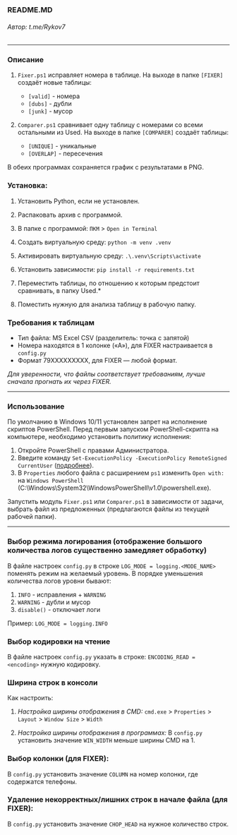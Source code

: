 ### README.MD
###### Автор: t.me/Rykov7
***

### Описание
1. `Fixer.ps1` исправляет номера в таблице. На выходе в папке `[FIXER]` создаёт новые таблицы:
   * `[valid]` - номера 
   * `[dubs]` - дубли
   * `[junk]` - мусор

2. `Comparer.ps1` сравнивает одну таблицу с номерами со всеми остальными из Used. На выходе в папке `[COMPARER]` создаёт таблицы:
   * `[UNIQUE]` - уникальные
   * `[OVERLAP]` - пересечения

В обеих программах сохраняется график с результатами в PNG.

### Установка:
1. Установить Python, если не установлен.
2. Распаковать архив с программой.
3. В папке с программой: `ПКМ` > `Open in Terminal`
4. Создать виртуальную среду:
`python -m venv .venv`
5. Активировать виртуальную среду:
`.\.venv\Scripts\activate`
6. Установить зависимости:
`pip install -r requirements.txt`

7. Переместить таблицы, по отношению к которым предстоит сравнивать, в папку Used.*
8. Поместить нужную для анализа таблицу в рабочую папку.

### Требования к таблицам

* Тип файла: MS Excel CSV (разделитель: точка с запятой)
* Номера находятся в 1 колонке («А»), для FIXER настраивается в `config.py`
* Формат 79XXXXXXXXX, для FIXER — любой формат.

_Для уверенности, что файлы соответствует требованиям, лучше сначала прогнать их через FIXER._
***
### Использование
По умолчанию в Windows 10/11 установлен запрет на исполнение скриптов PowerShell.
Перед первым запуском PowerShell-скрипта на компьютере, необходимо установить политику исполнения:
1. Откройте PowerShell с правами Администратора.
2. Введите команду `Set-ExecutionPolicy -ExecutionPolicy RemoteSigned CurrentUser` ([подробнее](https://docs.microsoft.com/en-us/powershell/module/microsoft.powershell.security/set-executionpolicy)).
3. В `Properties` любого файла с расширением `ps1` изменить `Open with:` на `Windows PowerShell` (C:\Windows\System32\WindowsPowerShell\v1.0\powershell.exe).

Запустить модуль `Fixer.ps1` или `Comparer.ps1` в зависимости от задачи, выбрать файл из предложенных
(предлагаются файлы из текущей рабочей папки). 

***
### Выбор режима логирования (отображение большого количества логов существенно замедляет обработку)
В файле настроек `config.py` в строке `LOG_MODE = logging.<MODE_NAME>` поменять режим на желаемый уровень.
В порядке уменьшения количества логов уровни бывают:
1. `INFO` - исправления + `WARNING`
2. `WARNING` - дубли и мусор
3. `disable()` - отключает логи

Пример: `LOG_MODE = logging.INFO`


### Выбор кодировки на чтение
В файле настроек `config.py` указать в строке: `ENCODING_READ = <encoding>` нужную кодировку.


### Ширина строк в консоли
Как настроить:

1. _Настройка ширины отображения в CMD:_
`сmd.exe` > `Properties` > `Layout` > `Window Size` > `Width`

2. _Настройка ширины отображения в программах:_
В `config.py` установить значение `WIN_WIDTH` меньше ширины CMD на 1.


### Выбор колонки (для FIXER):
В `config.py` установить значение `COLUMN` на номер колонки, где содержатся телефоны.


### Удаление некорректных/лишних строк в начале файла (для FIXER):
В `config.py` установить значение `CHOP_HEAD` на нужное количество строк.